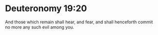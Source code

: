 # Deuteronomy 19:20

And those which remain shall hear, and fear, and shall henceforth commit no more any such evil among you.
